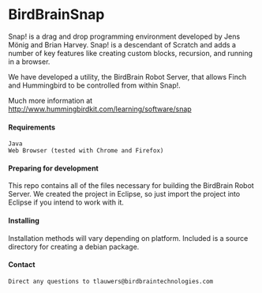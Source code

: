 BirdBrainSnap
================

Snap! is a drag and drop programming environment developed by Jens Mönig and Brian Harvey. Snap! is a descendant of Scratch and adds a number of key features like creating custom blocks, recursion, and running in a browser.

We have developed a utility, the BirdBrain Robot Server, that allows Finch and Hummingbird to be controlled from within Snap!. 

Much more information at http://www.hummingbirdkit.com/learning/software/snap

#### Requirements

	Java
	Web Browser (tested with Chrome and Firefox)

#### Preparing for development

This repo contains all of the files necessary for building the BirdBrain Robot Server. We created the project in Eclipse, so just import the project into Eclipse if you intend to work with it.

#### Installing 

Installation methods will vary depending on platform. 
Included is a source directory for creating a debian package. 

#### Contact

	Direct any questions to tlauwers@birdbraintechnologies.com

